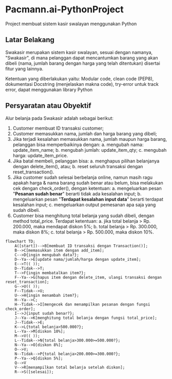 # Pacmann.ai-PythonProject
Project membuat sistem kasir swalayan menggunakan Python

## Latar Belakang
Swakasir merupakan sistem kasir swalayan, sesuai dengan namanya, "Swakasir", di mana pelanggan dapat mencantumkan barang yang akan dibeli (nama, jumlah barang dengan harga yang telah ditentukan) disertai fitur yang lainnya.

Ketentuan yang diberlakukan yaitu: Modular code, clean code (PEP8), dokumentasi Docstring (menjelaskan makna code), try-error untuk track error, dapat menggunakan library Python

## Persyaratan atau Obyektif
Alur belanja pada Swakasir adalah sebagai berikut:
1. Customer membuat ID transaksi customer;
2. Customer memasukkan nama, jumlah dan harga barang yang dibeli;
3. Jika terjadi kesalahan memasukkan nama, jumlah maupun harga barang, pelanggan bisa memperbaikinya dengan:
  a. mengubah nama: update_item_name;
  b. mengubah jumlah: update_item_qty;
  c. mengubah harga: update_item_price.
4. Jika batal membeli, pelanggan bisa:
  a. menghapus pilihan belanjanya dengan delete_item(), atau;
  b. reset seluruh transaksi dengan reset_transaction().
5. Jika customer sudah selesai berbelanja online, namun masih ragu apakah harga & nama barang sudah benar atau belum, bisa melakukan cek dengan check_order(), dengan ketentuan:
  a. mengeluarkan pesan "**Pesanan sudah benar**" berarti tidak ada kesalahan input;
  b. mengeluarkan pesan "**Terdapat kesalahan input data**" berarti terdapat kesalahan input;
  c. mengeluarkan output pemesanan apa saja yang sudah dibeli.
6. Customer bisa menghitung total belanja yang sudah dibeli, dengan method total_price. Terdapat ketentuan:
  a. jika total belanja > Rp. 200.000, maka mendapat diskon 5%;
  b. total belanja > Rp. 300.000, maka diskon 8%;
  c. total belanja  > Rp. 500.000, maka diskon 10%.
  
```mermaid
flowchart TD;
    A([start])-->B[membuat ID transaksi dengan Transaction()];
    B-->C[memasukkan item dengan add_item];
    C-->D{ingin mengubah data?};
    D--Ya-->E[update nama/jumlah/harga dengan update_item];
    E-->T(( ));
    D--Tidak-->T;
    T-->F{ingin membatalkan item?};
    F--Ya-->G[hapus item dengan delete_item, ulangi transaksi dengan reset_transaction];
    G-->U(( ));
    F--Tidak-->U;
    U-->H{ingin menambah item?};
    H--Ya-->C;
    H--Tidak-->I[mengecek dan menampilkan pesanan dengan fungsi check_order];
    I-->J{input sudah benar?};
    J--Ya-->K[menghitung total belanja dengan fungsi total_price];
    J--Tidak-->E;
    K-->L{total belanja>500.000?};
    L--Ya-->M[diskon 10%];
    M-->V(( ));
    L--Tidak-->N{total belanja>300.000>=500.000?};
    N--Ya-->O[diskon 8%];
    O-->V;
    N--Tidak-->P{total belanja>200.000>=300.000?};
    P--Ya-->Q[diskon 5%];
    Q-->V
    V-->R[menampilkan total belanja setelah diskon];
    R-->S([selesai]);
```
